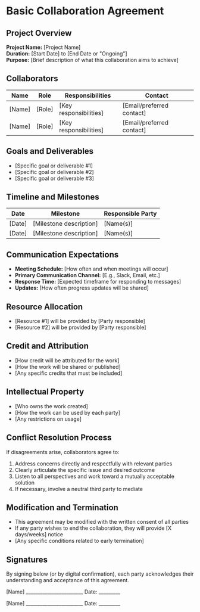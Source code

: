 # Basic Collaboration Agreement

## Project Overview
**Project Name:** [Project Name]  
**Duration:** [Start Date] to [End Date or "Ongoing"]  
**Purpose:** [Brief description of what this collaboration aims to achieve]

## Collaborators
| Name | Role | Responsibilities | Contact |
|------|------|-----------------|---------|
| [Name] | [Role] | [Key responsibilities] | [Email/preferred contact] |
| [Name] | [Role] | [Key responsibilities] | [Email/preferred contact] |

## Goals and Deliverables
- [Specific goal or deliverable #1]
- [Specific goal or deliverable #2]
- [Specific goal or deliverable #3]

## Timeline and Milestones
| Date | Milestone | Responsible Party |
|------|-----------|-------------------|
| [Date] | [Milestone description] | [Name(s)] |
| [Date] | [Milestone description] | [Name(s)] |

## Communication Expectations
- **Meeting Schedule:** [How often and when meetings will occur]
- **Primary Communication Channel:** [E.g., Slack, Email, etc.]
- **Response Time:** [Expected timeframe for responding to messages]
- **Updates:** [How often progress updates will be shared]

## Resource Allocation
- [Resource #1] will be provided by [Party responsible]
- [Resource #2] will be provided by [Party responsible]

## Credit and Attribution
- [How credit will be attributed for the work]
- [How the work will be shared or published]
- [Any specific credits that must be included]

## Intellectual Property
- [Who owns the work created]
- [How the work can be used by each party]
- [Any restrictions on usage]

## Conflict Resolution Process
If disagreements arise, collaborators agree to:
1. Address concerns directly and respectfully with relevant parties
2. Clearly articulate the specific issue and desired outcome
3. Listen to all perspectives and work toward a mutually acceptable solution
4. If necessary, involve a neutral third party to mediate

## Modification and Termination
- This agreement may be modified with the written consent of all parties
- If any party wishes to end the collaboration, they will provide [X days/weeks] notice
- [Any specific conditions related to early termination]

## Signatures
By signing below (or by digital confirmation), each party acknowledges their understanding and acceptance of this agreement.

[Name] ________________________ Date: _________

[Name] ________________________ Date: _________
